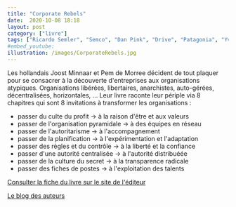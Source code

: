 ```yaml
---
title: "Corporate Rebels"
date:  2020-10-08 18:18
layout: post
category: ["livre"]
tags: ["Ricardo Semler", "Semco", "Dan Pink", "Drive", "Patagonia", "Yvon Chouinard", "David Graeber", "Zappos", "Tony's Chocolonely", "Beetroot", "Hollands Kroon", "Spotify", "Southwest Airline", "Haier", "Petter Drucker", "Gary Hamel", "La fin du management", "Svenska Handelsbanken", "Ari Weinzweig", "Zingerman's", "Paul Saginew", "UKTV", "Tom Peters", "Frédéric Laloux", "Reinventing organizations", "Issac Getz", "Kees Pater", "Veldt", "Favi", "Jean-François Zobrist", "Vagas.com", "Haufe Umantis", "K2K Emocionando", "Koldo Saratxaga", "Irizar", "Ministère de la Sécurité sociale belge", "Frank Van Massenhove", "BVdV", "Morning Star", "Smarkets", "Haufe Umantis", "Valve", "N2N", "Nearsoft", "U2i", "Cyberclick", "Oticon", "bol.com",]
#embed_youtube:
illustration: /images/CorporateRebels.jpg
---
```

Les hollandais Joost Minnaar et Pem de Morree décident de tout plaquer pour se consacrer à la découverte d'entreprises aux organisations atypiques. Organisations libérées, libertaires, anarchistes, auto-gérées, décentralisées, horizontales, ... Leur livre raconte leur périple via 8 chapitres qui sont 8 invitations à transformer les organisations :

 - passer du culte du profit -> à la raison d'être et aux valeurs
 - passer de l'organisation pyramidale -> à des équipes en réseau
 - passer de l'autoritarisme -> à l'accompagnement
 - passer de la planification -> à l'expérimentation et l'adaptation
 - passer des règles et du contrôle -> à la liberté et la confiance
 - passer d'une autorité centralisée -> à l'autorité distribuéée 
 - passer de la culture du secret -> à la transparence radicale
 - passer des fiches de postes -> à l'exploitation des talents

[Consulter la fiche du livre sur le site de l'éditeur](https://www.dunod.com/entreprise-economie/corporate-rebels-8-alternatives-pour-transformer-radicalement-travail)

[Le blog des auteurs](https://corporate-rebels.com/)
